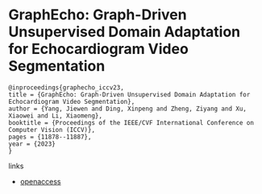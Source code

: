 # GraphEcho: Graph-Driven Unsupervised Domain Adaptation for Echocardiogram Video Segmentation

```
@inproceedings{graphecho_iccv23,
title = {GraphEcho: Graph-Driven Unsupervised Domain Adaptation for Echocardiogram Video Segmentation},
author = {Yang, Jiewen and Ding, Xinpeng and Zheng, Ziyang and Xu, Xiaowei and Li, Xiaomeng},
booktitle = {Proceedings of the IEEE/CVF International Conference on Computer Vision (ICCV)},
pages = {11878--11887},
year = {2023}
}
```

links
- [openaccess](http://openaccess.thecvf.com//content/ICCV2023/html/Yang_GraphEcho_Graph-Driven_Unsupervised_Domain_Adaptation_for_Echocardiogram_Video_Segmentation_ICCV_2023_paper.html)
